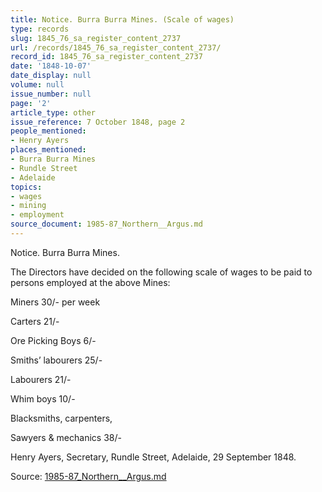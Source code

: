 ```yaml
---
title: Notice. Burra Burra Mines. (Scale of wages)
type: records
slug: 1845_76_sa_register_content_2737
url: /records/1845_76_sa_register_content_2737/
record_id: 1845_76_sa_register_content_2737
date: '1848-10-07'
date_display: null
volume: null
issue_number: null
page: '2'
article_type: other
issue_reference: 7 October 1848, page 2
people_mentioned:
- Henry Ayers
places_mentioned:
- Burra Burra Mines
- Rundle Street
- Adelaide
topics:
- wages
- mining
- employment
source_document: 1985-87_Northern__Argus.md
---
```


Notice.  Burra Burra Mines.

The Directors have decided on the following scale of wages to be paid to persons employed at the above Mines:

Miners	30/- per week

Carters	21/-

Ore Picking Boys	6/-

Smiths’ labourers	25/-

Labourers	21/-

Whim boys	10/-

Blacksmiths, carpenters,

Sawyers & mechanics	38/-

Henry Ayers, Secretary, Rundle Street, Adelaide, 29 September 1848.

Source: [1985-87_Northern__Argus.md](/downloads/markdown/1985-87_Northern__Argus.md)
